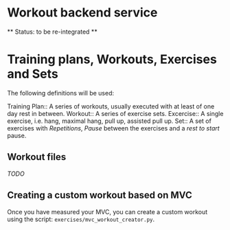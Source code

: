 # Workout backend service
** Status: to be re-integrated **



# Training plans, Workouts, Exercises and Sets
The following definitions will be used:

Training Plan:: A series of workouts, usually executed with at least of one day rest in between.
Workout:: A series of exercise sets.
Excercise:: A single exercise, i.e. hang, maximal hang, pull up, assisted pull up.
Set:: A set of exercises with *Repetitions*, *Pause* between the exercises and a *rest to start* pause.

## Workout files
*TODO*

## Creating a custom workout based on MVC
Once you have measured your MVC, you can create a custom workout using the script:
`exercises/mvc_workout_creator.py`.